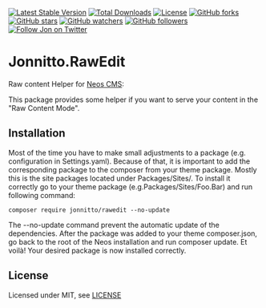 [![Latest Stable Version](https://poser.pugx.org/jonnitto/iframe/v/stable)](https://packagist.org/packages/jonnitto/rawedit)
[![Total Downloads](https://poser.pugx.org/jonnitto/rawedit/downloads)](https://packagist.org/packages/jonnitto/rawedit)
[![License](https://poser.pugx.org/jonnitto/rawedit/license)](https://packagist.org/packages/jonnitto/rawedit)
[![GitHub forks](https://img.shields.io/github/forks/jonnitto/Jonnitto.RawEdit.svg?style=social&label=Fork)](https://github.com/jonnitto/Jonnitto.RawEdit/fork)
[![GitHub stars](https://img.shields.io/github/stars/jonnitto/Jonnitto.RawEdit.svg?style=social&label=Stars)](https://github.com/jonnitto/Jonnitto.RawEdit/stargazers)
[![GitHub watchers](https://img.shields.io/github/watchers/jonnitto/Jonnitto.RawEdit.svg?style=social&label=Watch)](https://github.com/jonnitto/Jonnitto.RawEdit/subscription)
[![GitHub followers](https://img.shields.io/github/followers/jonnitto.svg?style=social&label=Follow)](https://github.com/jonnitto/followers)
[![Follow Jon on Twitter](https://img.shields.io/twitter/follow/jonnitto.svg?style=social&label=Follow)](https://twitter.com/jonnitto)

# Jonnitto.RawEdit

Raw content Helper for [Neos CMS](https://www.neos.io):

This package provides some helper if you want to serve your content in the "Raw Content Mode".

## Installation

Most of the time you have to make small adjustments to a package (e.g. configuration in Settings.yaml). Because of that, it is important to add the corresponding package to the composer from your theme package. Mostly this is the site packages located under Packages/Sites/. To install it correctly go to your theme package (e.g.Packages/Sites/Foo.Bar) and run following command:

```
composer require jonnitto/rawedit --no-update
```

The --no-update command prevent the automatic update of the dependencies. After the package was added to your theme composer.json, go back to the root of the Neos installation and run composer update. Et voilà! Your desired package is now installed correctly.

## License

Licensed under MIT, see [LICENSE](LICENSE)
